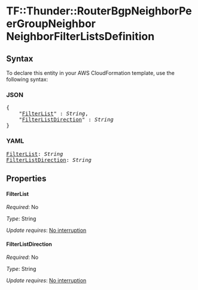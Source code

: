 # TF::Thunder::RouterBgpNeighborPeerGroupNeighbor NeighborFilterListsDefinition

## Syntax

To declare this entity in your AWS CloudFormation template, use the following syntax:

### JSON

<pre>
{
    "<a href="#filterlist" title="FilterList">FilterList</a>" : <i>String</i>,
    "<a href="#filterlistdirection" title="FilterListDirection">FilterListDirection</a>" : <i>String</i>
}
</pre>

### YAML

<pre>
<a href="#filterlist" title="FilterList">FilterList</a>: <i>String</i>
<a href="#filterlistdirection" title="FilterListDirection">FilterListDirection</a>: <i>String</i>
</pre>

## Properties

#### FilterList

_Required_: No

_Type_: String

_Update requires_: [No interruption](https://docs.aws.amazon.com/AWSCloudFormation/latest/UserGuide/using-cfn-updating-stacks-update-behaviors.html#update-no-interrupt)

#### FilterListDirection

_Required_: No

_Type_: String

_Update requires_: [No interruption](https://docs.aws.amazon.com/AWSCloudFormation/latest/UserGuide/using-cfn-updating-stacks-update-behaviors.html#update-no-interrupt)

